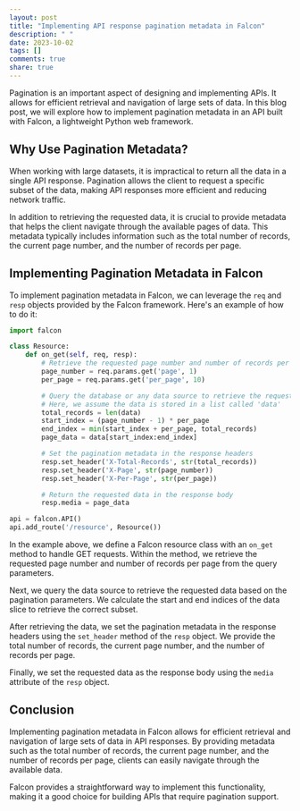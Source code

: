 ```yaml
---
layout: post
title: "Implementing API response pagination metadata in Falcon"
description: " "
date: 2023-10-02
tags: []
comments: true
share: true
---
```


Pagination is an important aspect of designing and implementing APIs. It allows for efficient retrieval and navigation of large sets of data. In this blog post, we will explore how to implement pagination metadata in an API built with Falcon, a lightweight Python web framework.

## Why Use Pagination Metadata?

When working with large datasets, it is impractical to return all the data in a single API response. Pagination allows the client to request a specific subset of the data, making API responses more efficient and reducing network traffic.

In addition to retrieving the requested data, it is crucial to provide metadata that helps the client navigate through the available pages of data. This metadata typically includes information such as the total number of records, the current page number, and the number of records per page.

## Implementing Pagination Metadata in Falcon

To implement pagination metadata in Falcon, we can leverage the `req` and `resp` objects provided by the Falcon framework. Here's an example of how to do it:

```python
import falcon

class Resource:
    def on_get(self, req, resp):
        # Retrieve the requested page number and number of records per page
        page_number = req.params.get('page', 1)
        per_page = req.params.get('per_page', 10)

        # Query the database or any data source to retrieve the requested data
        # Here, we assume the data is stored in a list called 'data'
        total_records = len(data)
        start_index = (page_number - 1) * per_page
        end_index = min(start_index + per_page, total_records)
        page_data = data[start_index:end_index]

        # Set the pagination metadata in the response headers
        resp.set_header('X-Total-Records', str(total_records))
        resp.set_header('X-Page', str(page_number))
        resp.set_header('X-Per-Page', str(per_page))

        # Return the requested data in the response body
        resp.media = page_data

api = falcon.API()
api.add_route('/resource', Resource())
```

In the example above, we define a Falcon resource class with an `on_get` method to handle GET requests. Within the method, we retrieve the requested page number and number of records per page from the query parameters.

Next, we query the data source to retrieve the requested data based on the pagination parameters. We calculate the start and end indices of the data slice to retrieve the correct subset.

After retrieving the data, we set the pagination metadata in the response headers using the `set_header` method of the `resp` object. We provide the total number of records, the current page number, and the number of records per page.

Finally, we set the requested data as the response body using the `media` attribute of the `resp` object.

## Conclusion

Implementing pagination metadata in Falcon allows for efficient retrieval and navigation of large sets of data in API responses. By providing metadata such as the total number of records, the current page number, and the number of records per page, clients can easily navigate through the available data.

Falcon provides a straightforward way to implement this functionality, making it a good choice for building APIs that require pagination support.